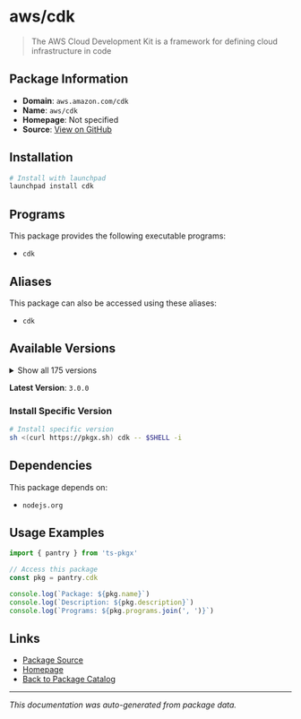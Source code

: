 # aws/cdk

> The AWS Cloud Development Kit is a framework for defining cloud infrastructure in code

## Package Information

- **Domain**: `aws.amazon.com/cdk`
- **Name**: `aws/cdk`
- **Homepage**: Not specified
- **Source**: [View on GitHub](https://github.com/pkgxdev/pantry/tree/main/projects/aws.amazon.com/cdk/package.yml)

## Installation

```bash
# Install with launchpad
launchpad install cdk
```

## Programs

This package provides the following executable programs:

- `cdk`

## Aliases

This package can also be accessed using these aliases:

- `cdk`

## Available Versions

<details>
<summary>Show all 175 versions</summary>

- `3.0.0`, `2.1029.0`, `2.1028.0`, `2.1027.0`, `2.1026.0`
- `2.1025.0`, `2.1024.0`, `2.1023.0`, `2.1022.0`, `2.1021.0`
- `2.1020.2`, `2.1020.1`, `2.1020.0`, `2.1019.2`, `2.1019.1`
- `2.1019.0`, `2.1018.1`, `2.1018.0`, `2.1017.1`, `2.1017.0`
- `2.1016.1`, `2.1016.0`, `2.1015.0`, `2.1014.0`, `2.1013.0`
- `2.1012.0`, `2.1011.0`, `2.1010.0`, `2.1009.0`, `2.1008.0`
- `2.1007.0`, `2.1006.0`, `2.1005.0`, `2.1004.0`, `2.1003.0`
- `2.1002.0`, `2.1001.0`, `2.1000.3`, `2.1000.2`, `2.1000.1`
- `2.1000.0`, `2.179.0`, `2.178.2`, `2.178.1`, `2.178.0`
- `2.177.0`, `2.176.0`, `2.175.1`, `2.175.0`, `2.174.1`
- `2.174.0`, `2.173.4`, `2.173.3`, `2.173.2`, `2.173.1`
- `2.173.0`, `2.172.0`, `2.171.1`, `2.171.0`, `2.170.0`
- `2.169.0`, `2.168.0`, `2.167.2`, `2.167.1`, `2.167.0`
- `2.166.0`, `2.165.0`, `2.164.1`, `2.164.0`, `2.163.1`
- `2.163.0`, `2.162.1`, `2.162.0`, `2.161.1`, `2.161.0`
- `2.160.0`, `2.159.1`, `2.159.0`, `2.158.0`, `2.157.0`
- `2.156.0`, `2.155.0`, `2.154.1`, `2.154.0`, `2.153.0`
- `2.152.0`, `2.151.1`, `2.151.0`, `2.150.0`, `2.149.0`
- `2.148.1`, `2.148.0`, `2.147.3`, `2.147.2`, `2.147.1`
- `2.147.0`, `2.146.0`, `2.145.0`, `2.144.0`, `2.143.1`
- `2.143.0`, `2.142.1`, `2.142.0`, `2.141.0`, `2.140.0`
- `2.139.1`, `2.139.0`, `2.138.0`, `2.137.0`, `2.136.1`
- `2.136.0`, `2.135.0`, `2.134.0`, `2.133.0`, `2.132.1`
- `2.132.0`, `2.131.0`, `2.130.0`, `2.129.0`, `2.128.0`
- `2.127.0`, `2.126.0`, `2.125.0`, `2.124.0`, `2.123.0`
- `2.122.0`, `2.121.1`, `2.121.0`, `2.120.0`, `2.119.0`
- `2.118.0`, `2.117.0`, `2.116.1`, `2.116.0`, `2.115.0`
- `2.114.1`, `2.114.0`, `2.113.0`, `2.112.0`, `2.111.0`
- `2.110.1`, `2.110.0`, `2.109.0`, `2.108.1`, `2.108.0`
- `2.107.0`, `2.106.1`, `2.106.0`, `2.105.0`, `2.104.0`
- `2.103.1`, `2.103.0`, `2.102.1`, `2.102.0`, `2.101.1`
- `2.101.0`, `2.100.0`, `2.99.1`, `2.99.0`, `2.98.0`
- `2.97.1`, `2.97.0`, `2.96.2`, `2.96.1`, `2.96.0`
- `2.95.1`, `2.95.0`, `2.94.0`, `2.93.0`, `2.92.0`
- `2.91.0`, `2.90.0`, `2.89.0`, `2.88.0`, `2.87.0`

</details>

**Latest Version**: `3.0.0`

### Install Specific Version

```bash
# Install specific version
sh <(curl https://pkgx.sh) cdk -- $SHELL -i
```

## Dependencies

This package depends on:

- `nodejs.org`

## Usage Examples

```typescript
import { pantry } from 'ts-pkgx'

// Access this package
const pkg = pantry.cdk

console.log(`Package: ${pkg.name}`)
console.log(`Description: ${pkg.description}`)
console.log(`Programs: ${pkg.programs.join(', ')}`)
```

## Links

- [Package Source](https://github.com/pkgxdev/pantry/tree/main/projects/aws.amazon.com/cdk/package.yml)
- [Homepage](#)
- [Back to Package Catalog](../../../package-catalog.md)

---

*This documentation was auto-generated from package data.*
